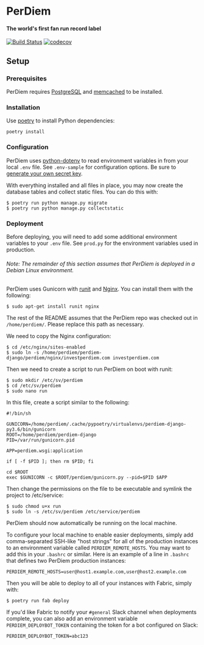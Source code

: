 # PerDiem
#### The world's first fan run record label

[![Build Status](https://travis-ci.org/RevolutionTech/perdiem-django.svg?branch=master)](https://travis-ci.org/RevolutionTech/perdiem-django)
[![codecov](https://codecov.io/gh/RevolutionTech/perdiem-django/branch/master/graph/badge.svg)](https://codecov.io/gh/RevolutionTech/perdiem-django)

## Setup

### Prerequisites

PerDiem requires [PostgreSQL](https://www.postgresql.org/) and [memcached](http://memcached.org/) to be installed.

### Installation

Use [poetry](https://github.com/sdispater/poetry) to install Python dependencies:

    poetry install

### Configuration

PerDiem uses [python-dotenv](https://github.com/theskumar/python-dotenv) to read environment variables in from your local `.env` file. See `.env-sample` for configuration options. Be sure to [generate your own secret key](http://stackoverflow.com/a/16630719).

With everything installed and all files in place, you may now create the database tables and collect static files. You can do this with:

    $ poetry run python manage.py migrate
    $ poetry run python manage.py collectstatic

### Deployment

Before deploying, you will need to add some additional environment variables to your `.env` file. See `prod.py` for the environment variables used in production.

###### Note: The remainder of this section assumes that PerDiem is deployed in a Debian Linux environment.

PerDiem uses Gunicorn with [runit](http://smarden.org/runit/) and [Nginx](http://nginx.org/). You can install them with the following:

    $ sudo apt-get install runit nginx

The rest of the README assumes that the PerDiem repo was checked out in `/home/perdiem/`. Please replace this path as necessary.

We need to copy the Nginx configuration:

    $ cd /etc/nginx/sites-enabled
    $ sudo ln -s /home/perdiem/perdiem-django/perdiem/nginx/investperdiem.com investperdiem.com

Then we need to create a script to run PerDiem on boot with runit:

    $ sudo mkdir /etc/sv/perdiem
    $ cd /etc/sv/perdiem
    $ sudo nano run

In this file, create a script similar to the following:

    #!/bin/sh

    GUNICORN=/home/perdiem/.cache/pypoetry/virtualenvs/perdiem-django-py3.6/bin/gunicorn
    ROOT=/home/perdiem/perdiem-django
    PID=/var/run/gunicorn.pid

    APP=perdiem.wsgi:application

    if [ -f $PID ]; then rm $PID; fi

    cd $ROOT
    exec $GUNICORN -c $ROOT/perdiem/gunicorn.py --pid=$PID $APP

Then change the permissions on the file to be executable and symlink the project to /etc/service:

    $ sudo chmod u+x run
    $ sudo ln -s /etc/sv/perdiem /etc/service/perdiem

PerDiem should now automatically be running on the local machine.

To configure your local machine to enable easier deployments, simply add comma-separated SSH-like "host strings" for all of the production instances to an environment variable called `PERDIEM_REMOTE_HOSTS`. You may want to add this in your `.bashrc` or similar. Here is an example of a line in `.bashrc` that defines two PerDiem production instances:

    PERDIEM_REMOTE_HOSTS=user@host1.example.com,user@host2.example.com

Then you will be able to deploy to all of your instances with Fabric, simply with:

    $ poetry run fab deploy

If you'd like Fabric to notify your `#general` Slack channel when deployments complete, you can also add an environment variable `PERDIEM_DEPLOYBOT_TOKEN` containing the token for a bot configured on Slack:

    PERDIEM_DEPLOYBOT_TOKEN=abc123
